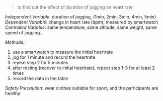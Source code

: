 > to find out the effect of duration of jogging on heart rate

*Independent Variable*: duration of jogging, (1min, 2min, 3min, 4min, 5min)
*Dependent Variable*: change in heart rate (bpm), measured by smartwatch
*Controlled Variable*: same temperature, same altitude, same weight, same speed of jogging...

*Methods*: 
1. use a smartwatch to measure the initial heartrate
2. jog for 1 minute and record the heartrate
3. repeat step 2 for 5 minutes
4. after resting (recover to initial heartrate), repeat step 1-3 for at least 2 times
5. record the data in the table

*Safety Precaution*: wear clothes suitable for sport, and the participants are healthy
